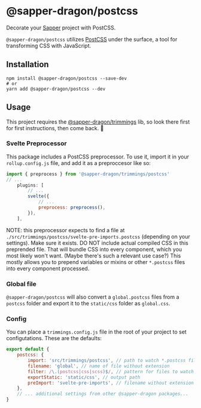# @sapper-dragon/postcss

Decorate your [Sapper](https://sapper.svelte.dev/) project with PostCSS.

`@sapper-dragon/postcss` utilizes [PostCSS](https://postcss.org/) under the surface, a tool for transforming CSS with JavaScript.

## Installation

```
npm install @sapper-dragon/postcss --save-dev
# or
yarn add @sapper-dragon/postcss --dev
```

## Usage

This project requires the [@sapper-dragon/trimmings](https://github.com/sapper-dragon/trimmings) lib, so look there first for first instructions, then come back. 💫

### Svelte Preprocessor

This package includes a PostCSS preprocessor. To use it, import it in your `rollup.config.js` file, and add it as a preproccesor like so:

```js
import { preprocess } from '@sapper-dragon/trimmings/postcss'
// ... 
	plugins: [
		// ...
		svelte({
			// ...
			preprocess: preprocess(),
		}),
	],
```

NOTE: this preprocessor expects to find a file at `./src/trimmings/postcss/svelte-pre-imports.postcss` (depending on your settings). Make sure it exists. DO NOT include actual compiled CSS in this preprended file. That will bundle CSS into every component, which you most likely won't want. (Maybe there's such a relevant use case?) This mostly allows you to prepend variables or mixins or other `*.postcss` files into every component processed.

### Global file

`@sapper-dragon/postcss` will also convert a `global.postcss` files from a `postcss` folder and export it to the `static/css` folder as `global.css`.

### Config

You can place a `trimmings.config.js` file in the root of your project to set configutations. These are the defaults:

```js
export default {
	postcss: {
		import: 'src/trimmings/postcss', // path to watch *.postcss files
		filename: 'global', // name of file without extension
		filter: /\.(postcss|css|scss)$/, // pattern for files to watch
		exportStatic: 'static/css', // output path
		preImport: 'svelte-pre-imports', // filename without extension for pre-importing postcss vars and mixins
	},
	// ... additional settings from other @sapper-dragon packages...
}
```
